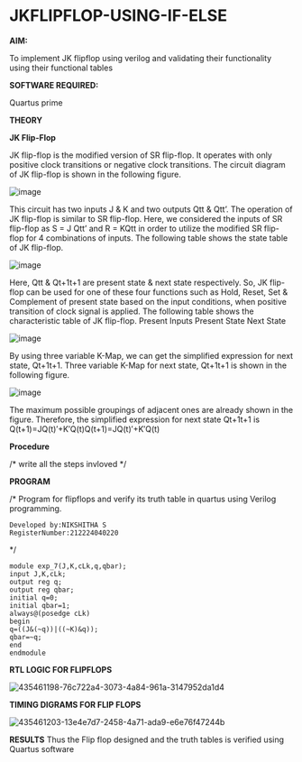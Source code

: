 # JKFLIPFLOP-USING-IF-ELSE

**AIM:** 

To implement  JK flipflop using verilog and validating their functionality using their functional tables

**SOFTWARE REQUIRED:**

Quartus prime

**THEORY**

**JK Flip-Flop**

JK flip-flop is the modified version of SR flip-flop. It operates with only positive clock transitions or negative clock transitions. The circuit diagram of JK flip-flop is shown in the following figure.

![image](https://github.com/naavaneetha/JKFLIPFLOP-USING-IF-ELSE/assets/154305477/a649c30b-232b-4558-b188-fd6c09845180)


This circuit has two inputs J & K and two outputs Qtt & Qtt’. The operation of JK flip-flop is similar to SR flip-flop. Here, we considered the inputs of SR flip-flop as S = J Qtt’ and R = KQtt in order to utilize the modified SR flip-flop for 4 combinations of inputs. The following table shows the state table of JK flip-flop.

![image](https://github.com/naavaneetha/JKFLIPFLOP-USING-IF-ELSE/assets/154305477/c4360742-e8a8-4937-b089-c46c0433f9a3)

 
Here, Qtt & Qt+1t+1 are present state & next state respectively. So, JK flip-flop can be used for one of these four functions such as Hold, Reset, Set & Complement of present state based on the input conditions, when positive transition of clock signal is applied. The following table shows the characteristic table of JK flip-flop. Present Inputs Present State Next State
 
![image](https://github.com/naavaneetha/JKFLIPFLOP-USING-IF-ELSE/assets/154305477/6c275261-a6d5-4c37-a3a7-1e88ca11c4cd)

By using three variable K-Map, we can get the simplified expression for next state, Qt+1t+1. Three variable K-Map for next state, Qt+1t+1 is shown in the following figure.
 
![image](https://github.com/naavaneetha/JKFLIPFLOP-USING-IF-ELSE/assets/154305477/5174f41b-0ce0-4329-a372-6d1943ea6673)

The maximum possible groupings of adjacent ones are already shown in the figure. Therefore, the simplified expression for next state Qt+1t+1 is Q(t+1)=JQ(t)′+K′Q(t)Q(t+1)=JQ(t)′+K′Q(t)

**Procedure**

/* write all the steps invloved */

**PROGRAM**

/* Program for flipflops and verify its truth table in quartus using Verilog programming.
```
Developed by:NIKSHITHA S
RegisterNumber:212224040220
```
*/
```
module exp_7(J,K,cLk,q,qbar); 
input J,K,cLk; 
output reg q; 
output reg qbar; 
initial q=0;
initial qbar=1; 
always@(posedge cLk) 
begin 
q=((J&(~q))|((~K)&q)); 
qbar=~q;
end
endmodule
```

**RTL LOGIC FOR FLIPFLOPS**


![435461198-76c722a4-3073-4a84-961a-3147952da1d4](https://github.com/user-attachments/assets/ed47bf82-5982-4285-a222-2d63d6d893c0)

**TIMING DIGRAMS FOR FLIP FLOPS**


![435461203-13e4e7d7-2458-4a71-ada9-e6e76f47244b](https://github.com/user-attachments/assets/b3e46ad5-295a-4d0e-a90e-280b628120ef)

**RESULTS**
Thus the Flip flop designed and the truth tables is verified using Quartus software
